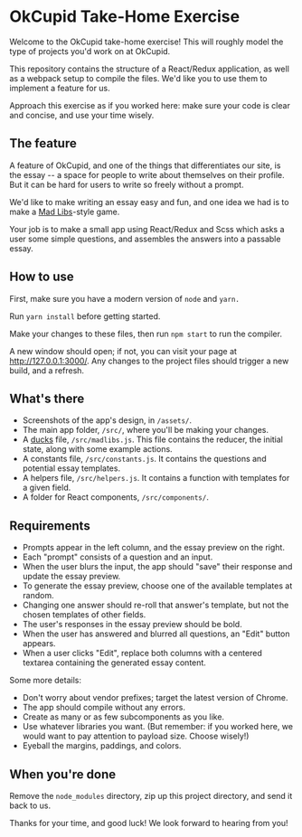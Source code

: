 # OkCupid Take-Home Exercise

Welcome to the OkCupid take-home exercise! This will roughly model the type of
projects you'd work on at OkCupid.

This repository contains the structure of a React/Redux application, as well as
a webpack setup to compile the files. We'd like you to use them to implement a
feature for us.

Approach this exercise as if you worked here: make sure your code is clear and
concise, and use your time wisely.

## The feature

A feature of OkCupid, and one of the things that differentiates our site, is
the essay -- a space for people to write about themselves on their profile. But
it can be hard for users to write so freely without a prompt.

We'd like to make writing an essay easy and fun, and one idea we had is to make
a [Mad Libs](https://en.wikipedia.org/wiki/Mad_Libs)-style game.

Your job is to make a small app using React/Redux and Scss which asks a user
some simple questions, and assembles the answers into a passable essay.

## How to use

First, make sure you have a modern version of `node` and `yarn.`

Run `yarn install` before getting started.

Make your changes to these files, then run `npm start` to run the compiler.

A new window should open; if not, you can visit your page at
http://127.0.0.1:3000/. Any changes to the project files should trigger a new
build, and a refresh.

## What's there

* Screenshots of the app's design, in `/assets/`.
* The main app folder, `/src/`, where you'll be making your changes.
* A [ducks](https://medium.com/@scbarrus/the-ducks-file-structure-for-redux-d63c41b7035c#.5chqfp84p)
  file, `/src/madlibs.js`. This file contains the reducer, the initial state,
  along with some example actions.
* A constants file, `/src/constants.js`. It contains the questions and
  potential essay templates.
* A helpers file, `/src/helpers.js`. It contains a function with templates
  for a given field.
* A folder for React components, `/src/components/`.

## Requirements

* Prompts appear in the left column, and the essay preview on the right.
* Each "prompt" consists of a question and an input.
* When the user blurs the input, the app should "save" their response and
  update the essay preview.
* To generate the essay preview, choose one of the available templates at
  random.
* Changing one answer should re-roll that answer's template, but not the
chosen templates of other fields.
* The user's responses in the essay preview should be bold.
* When the user has answered and blurred all questions, an "Edit" button
  appears.
* When a user clicks "Edit", replace both columns with a centered textarea
  containing the generated essay content.

Some more details:

* Don't worry about vendor prefixes; target the latest version of Chrome.
* The app should compile without any errors.
* Create as many or as few subcomponents as you like.
* Use whatever libraries you want. (But remember: if you worked here, we would
  want to pay attention to payload size. Choose wisely!)
* Eyeball the margins, paddings, and colors.

## When you're done

Remove the `node_modules` directory, zip up this project directory, and send it
back to us.

Thanks for your time, and good luck! We look forward to hearing from you!
